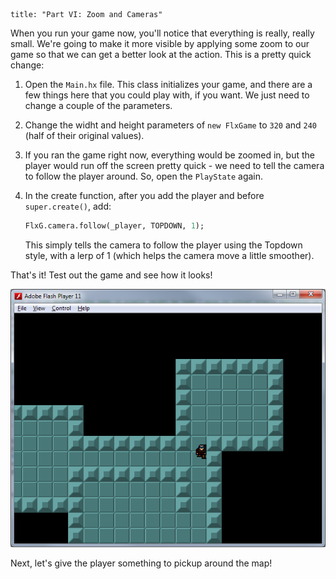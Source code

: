 ```
title: "Part VI: Zoom and Cameras"
```

When you run your game now, you'll notice that everything is really, really small. We're going to make it more visible by applying some zoom to our game so that we can get a better look at the action. This is a pretty quick change:

1. Open the `Main.hx` file. This class initializes your game, and there are a few things here that you could play with, if you want. We just need to change a couple of the parameters.

2. Change the widht and height parameters of `new FlxGame` to `320` and `240` (half of their original values).

3. If you ran the game right now, everything would be zoomed in, but the player would run off the screen pretty quick - we need to tell the camera to follow the player around. So, open the `PlayState` again.

4. In the create function, after you add the player and before `super.create()`, add:
	
	```haxe
	FlxG.camera.follow(_player, TOPDOWN, 1);
	```

	This simply tells the camera to follow the player using the Topdown style, with a lerp of 1 (which helps the camera move a little smoother).

That's it! Test out the game and see how it looks!

![](../images/04_tutorials/0013c.png)

Next, let's give the player something to pickup around the map!
